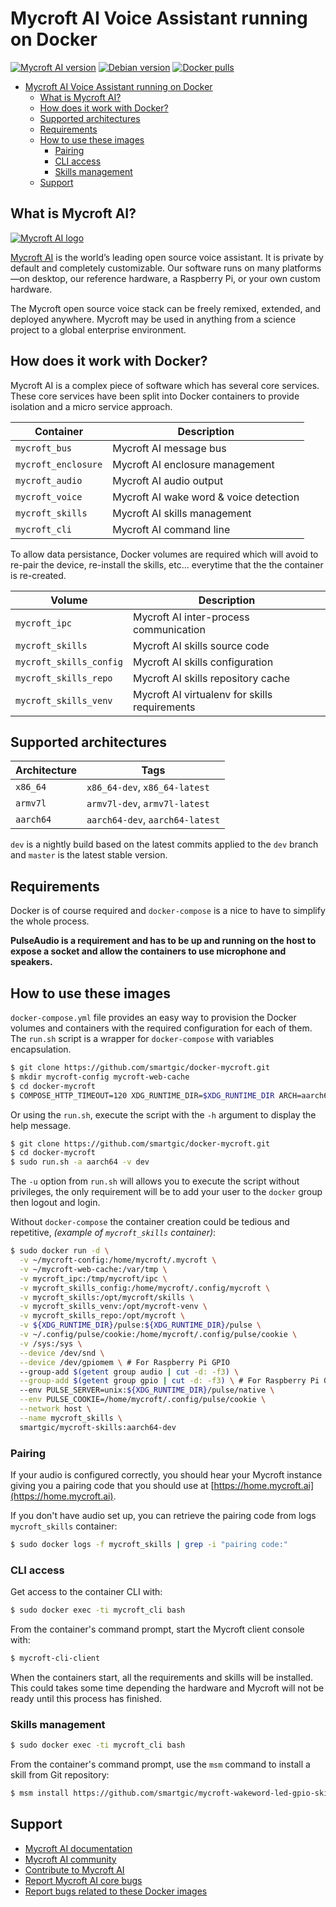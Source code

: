 # Mycroft AI Voice Assistant running on Docker

[![Mycroft AI version](https://img.shields.io/badge/Mycroft%20AI-20.08-green.svg?style=flat&logoColor=FFFFFF&color=87567)](https://mycroft.ai)
[![Debian version](https://img.shields.io/badge/Debian-Buster-green.svg?style=flat&logoColor=FFFFFF&color=87567)](https://www.debian.org)
[![Docker pulls](https://img.shields.io/docker/pulls/smartgic/mycroft-base.svg?style=flat&logo=docker&logoColor=FFFFFF&color=87567)](https://hub.docker.com/r/smartgic/mycroft-base)

- [Mycroft AI Voice Assistant running on Docker](#mycroft-ai-voice-assistant-running-on-docker)
  * [What is Mycroft AI?](#what-is-mycroft-ai-)
  * [How does it work with Docker?](#how-does-it-work-with-docker-)
  * [Supported architectures](#supported-architectures)
  * [Requirements](#requirements)
  * [How to use these images](#how-to-use-these-images)
    + [Pairing](#pairing)
    + [CLI access](#cli-access)
    + [Skills management](#skills-management)
  * [Support](#support)


## What is Mycroft AI?

[![Mycroft AI logo](https://mycroft.ai/wp-content/uploads/2017/06/Logo_2.gif)](https://mycroft.ai)

[Mycroft AI](https://www.mycroft.ai/) is the world’s leading open source voice assistant. It is private by default and completely customizable. Our software runs on many platforms—on desktop, our reference hardware, a Raspberry Pi, or your own custom hardware.

The Mycroft open source voice stack can be freely remixed, extended, and deployed anywhere. Mycroft may be used in anything from a science project to a global enterprise environment.


## How does it work with Docker?

Mycroft AI is a complex piece of software which has several core services. These core services have been split into Docker containers to provide isolation and a micro service approach.

| Container           | Description                            |
| ---                 | ---                                    |
| `mycroft_bus`       | Mycroft AI message bus                 |
| `mycroft_enclosure` | Mycroft AI enclosure management        |
| `mycroft_audio`     | Mycroft AI audio output                |
| `mycroft_voice`     | Mycroft AI wake word & voice detection |
| `mycroft_skills`    | Mycroft AI skills management           |
| `mycroft_cli`       | Mycroft AI command line                |

To allow data persistance, Docker volumes are required which will avoid to re-pair the device, re-install the skills, etc... everytime that the the container is re-created.

| Volume                  | Description                                   |
| ---                     | ---                                           |
| `mycroft_ipc`           | Mycroft AI inter-process communication        |
| `mycroft_skills`        | Mycroft AI skills source code                 |
| `mycroft_skills_config` | Mycroft AI skills configuration               |
| `mycroft_skills_repo`   | Mycroft AI skills repository cache            |
| `mycroft_skills_venv`   | Mycroft AI virtualenv for skills requirements |


## Supported architectures

| Architecture | Tags                            |
| ---          | ---                             |
| `x86_64`     | `x86_64-dev`, `x86_64-latest`   |
| `armv7l`     | `armv7l-dev`, `armv7l-latest`   |
| `aarch64`    | `aarch64-dev`, `aarch64-latest` |

`dev` is a nightly build based on the latest commits applied to the `dev` branch and `master` is the latest stable version.


## Requirements

Docker is of course required and `docker-compose` is a nice to have to simplify the whole process.

**PulseAudio is a requirement and has to be up and running on the host to expose a socket and allow the containers to use microphone and speakers.**


## How to use these images

`docker-compose.yml` file provides an easy way to provision the Docker volumes and containers with the required configuration for each of them. The `run.sh` script is a wrapper for `docker-compose` with variables encapsulation.

```bash
$ git clone https://github.com/smartgic/docker-mycroft.git
$ mkdir mycroft-config mycroft-web-cache
$ cd docker-mycroft
$ COMPOSE_HTTP_TIMEOUT=120 XDG_RUNTIME_DIR=$XDG_RUNTIME_DIR ARCH=aarch64 VERSION=dev docker-compose up -d
```

Or using the `run.sh`, execute the script with the `-h` argument to display the help message.

```bash
$ git clone https://github.com/smartgic/docker-mycroft.git
$ cd docker-mycroft
$ sudo run.sh -a aarch64 -v dev
```

The `-u` option from `run.sh` will allows you to execute the script without privileges, the only requirement will be to add your user to the `docker` group then logout and login.

Without `docker-compose` the container creation could be tedious and repetitive, *(example of `mycroft_skills` container)*:

```bash
$ sudo docker run -d \
  -v ~/mycroft-config:/home/mycroft/.mycroft \
  -v ~/mycroft-web-cache:/var/tmp \
  -v mycroft_ipc:/tmp/mycroft/ipc \
  -v mycroft_skills_config:/home/mycroft/.config/mycroft \
  -v mycroft_skills:/opt/mycroft/skills \
  -v mycroft_skills_venv:/opt/mycroft-venv \
  -v mycroft_skills_repo:/opt/mycroft \
  -v ${XDG_RUNTIME_DIR}/pulse:${XDG_RUNTIME_DIR}/pulse \
  -v ~/.config/pulse/cookie:/home/mycroft/.config/pulse/cookie \
  -v /sys:/sys \
  --device /dev/snd \
  --device /dev/gpiomem \ # For Raspberry Pi GPIO
  --group-add $(getent group audio | cut -d: -f3) \
  --group-add $(getent group gpio | cut -d: -f3) \ # For Raspberry Pi GPIO
  --env PULSE_SERVER=unix:${XDG_RUNTIME_DIR}/pulse/native \
  --env PULSE_COOKIE=/home/mycroft/.config/pulse/cookie \
  --network host \
  --name mycroft_skills \
  smartgic/mycroft-skills:aarch64-dev
```

### Pairing

If your audio is configured correctly, you should hear your Mycroft instance giving you a pairing code that you should use at [https://home.mycroft.ai](https://home.mycroft.ai).

If you don't have audio set up, you can retrieve the pairing code from logs `mycroft_skills` container:

```bash
$ sudo docker logs -f mycroft_skills | grep -i "pairing code:"
```

### CLI access

Get access to the container CLI with:

```bash
$ sudo docker exec -ti mycroft_cli bash
```

From the container's command prompt, start the Mycroft client console with:

```bash
$ mycroft-cli-client
```

When the containers start, all the requirements and skills will be installed. This could takes some time depending the hardware and Mycroft will not be ready until this process has finished.


### Skills management

```bash
$ sudo docker exec -ti mycroft_cli bash
```

From the container's command prompt, use the `msm` command to install a skill from Git repository:

```bash
$ msm install https://github.com/smartgic/mycroft-wakeword-led-gpio-skill.git
```

## Support

* [Mycroft AI documentation](https://mycroft-ai.gitbook.io/docs)
* [Mycroft AI community](https://community.mycroft.ai)
* [Contribute to Mycroft AI](https://mycroft.ai/contribute)
* [Report Mycroft AI core bugs](https://github.com/MycroftAI/mycroft-core/issues)
* [Report bugs related to these Docker images](https://github.com/smartgic/docker-mycroft/issues)
